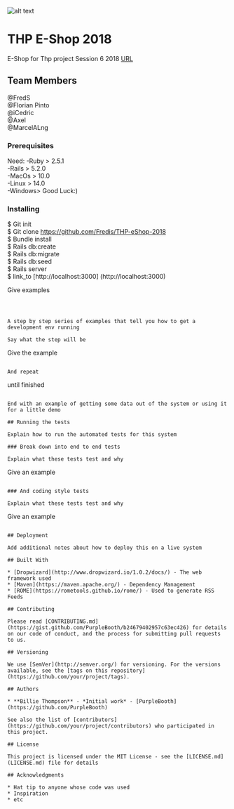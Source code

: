 ![alt text](http://image.noelshack.com/fichiers/2018/48/4/1543502890-pick-your-cat-logo.png "Logo ") 

# THP E-Shop 2018

E-Shop for Thp project Session 6 2018
[URL](https://www.URL_en_attente.com)


## Team  Members

@FredS <br>
@Florian Pinto<br>
@iCedric <br>
@Axel <br>
@MarcelALng<br>


### Prerequisites

Need:
-Ruby 	> 2.5.1 <br>
-Rails 	> 5.2.0	<br>
-MacOs	> 10.0	<br>
-Linux	> 14.0	<br>
-Windows> Good Luck:)<br>



### Installing

$	Git init <br>
$	Git clone https://github.com/Fredis/THP-eShop-2018 <br>
$	Bundle install <br>
$	Rails db:create<br>
$	Rails db:migrate<br>
$	Rails db:seed<br>
$	Rails server <br>
$	link_to [http://localhost:3000] (http://localhost:3000)

Give examples
```



A step by step series of examples that tell you how to get a development env running

Say what the step will be

```
Give the example
```

And repeat

```
until finished
```

End with an example of getting some data out of the system or using it for a little demo

## Running the tests

Explain how to run the automated tests for this system

### Break down into end to end tests

Explain what these tests test and why

```
Give an example
```

### And coding style tests

Explain what these tests test and why

```
Give an example
```

## Deployment

Add additional notes about how to deploy this on a live system

## Built With

* [Dropwizard](http://www.dropwizard.io/1.0.2/docs/) - The web framework used
* [Maven](https://maven.apache.org/) - Dependency Management
* [ROME](https://rometools.github.io/rome/) - Used to generate RSS Feeds

## Contributing

Please read [CONTRIBUTING.md](https://gist.github.com/PurpleBooth/b24679402957c63ec426) for details on our code of conduct, and the process for submitting pull requests to us.

## Versioning

We use [SemVer](http://semver.org/) for versioning. For the versions available, see the [tags on this repository](https://github.com/your/project/tags). 

## Authors

* **Billie Thompson** - *Initial work* - [PurpleBooth](https://github.com/PurpleBooth)

See also the list of [contributors](https://github.com/your/project/contributors) who participated in this project.

## License

This project is licensed under the MIT License - see the [LICENSE.md](LICENSE.md) file for details

## Acknowledgments

* Hat tip to anyone whose code was used
* Inspiration
* etc
